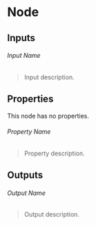 # Node

<!-- ![alt text](<../images/nodes/And Node.png>) -->

## Inputs

###### Input Name
>Input description.

## Properties
This node has no properties.

###### Property Name
>Property description.

## Outputs

###### Output Name
>Output description.